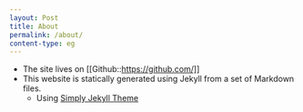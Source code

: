```yaml
---
layout: Post
title: About
permalink: /about/
content-type: eg
---
```


- The site lives on [[Github::https://github.com/]]
- This website is statically generated using Jekyll from a set of Markdown files.
  - Using [Simply Jekyll Theme](https://github.com/raghudotcc/simply-jekyll) 


